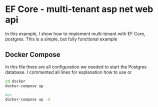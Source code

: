 # EF Core - multi-tenant asp net web api

In this example, I show how to implement multi-tenant with EF Core, postgres.
This is a simple, but fully functional example


## Docker Compose

In this file there are all configuration we needed to start the Postgres database. I commented all lines for explanation how to use or 

```bash
cd docker
docker-compose up 

#or
docker-compose up -d

```

